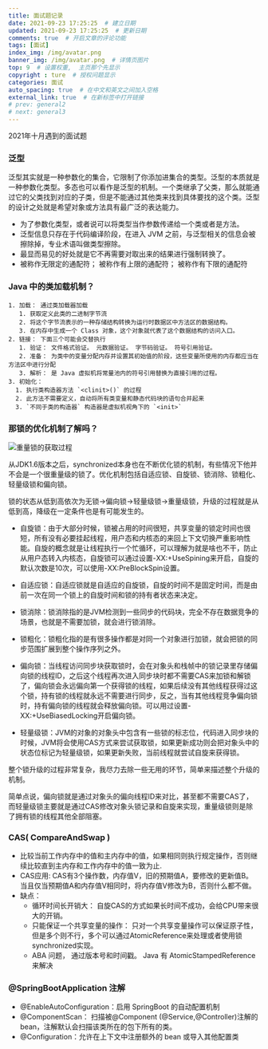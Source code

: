 ```yaml
---
title: 面试题记录
date: 2021-09-23 17:25:25  # 建立日期
updated: 2021-09-23 17:25:25  # 更新日期
comments: true  # 开启文章的评论功能
tags: [面试]
index_img: /img/avatar.png
banner_img: /img/avatar.png  # 详情页图片
top: 9  # 设置权重,  主页那个先显示
copyright : ture  # 授权问题显示
categories: 面试
auto_spacing: true  # 在中文和英文之间加入空格
external_link: true  # 在新标签中打开链接
# prev: general2
# next: general3
---
```


2021年十月遇到的面试题

<!-- more -->

### 泛型

泛型其实就是一种参数化的集合，它限制了你添加进集合的类型。泛型的本质就是一种参数化类型。多态也可以看作是泛型的机制。一个类继承了父类，那么就能通过它的父类找到对应的子类，但是不能通过其他类来找到具体要找的这个类。泛型的设计之处就是希望对象或方法具有最广泛的表达能力。

- 为了参数化类型，或者说可以将类型当作参数传递给一个类或者是方法。
- 泛型信息只存在于代码编译阶段，在进入 JVM 之前，与泛型相关的信息会被擦除掉，专业术语叫做类型擦除。
- 最显而易见的好处就是它不再需要对取出来的结果进行强制转换了。
- <?>被称作无限定的通配符； <? extends T>被称作有上限的通配符； <? super T>被称作有下限的通配符

### Java 中的类加载机制？

```
1. 加载： 通过类加载器加载
   1. 获取定义此类的二进制字节流
   2. 将这个字节流表示的一种存储结构转换为运行时数据区中方法区的数据结构。
   3. 在内存中生成一个 Class 对象，这个对象就代表了这个数据结构的访问入口。
2. 链接： 下面三个可能会交替执行
   1. 验证： 文件格式验证。 元数据验证。 字节码验证。 符号引用验证。
   2. 准备： 为类中的变量分配内存并设置其初始值的阶段，这些变量所使用的内存都应当在方法区中进行分配
   3. 解析： 是 Java 虚拟机将常量池内的符号引用替换为直接引用的过程。
3. 初始化：
  1. 执行类构造器方法 `<clinit>()` 的过程
  2. 此方法不需要定义，自动将所有类变量和静态代码块的语句合并起来
  3. `不同于类的构造器` 构造器是虚拟机视角下的 `<init>`
```

### 那锁的优化机制了解吗？

![重量锁的获取过程](/img/重量锁获取过程.webp)

从JDK1.6版本之后，synchronized本身也在不断优化锁的机制，有些情况下他并不会是一个很重量级的锁了。优化机制包括自适应锁、自旋锁、锁消除、锁粗化、轻量级锁和偏向锁。

锁的状态从低到高依次为无锁->偏向锁->轻量级锁->重量级锁，升级的过程就是从低到高，降级在一定条件也是有可能发生的。

- 自旋锁：由于大部分时候，锁被占用的时间很短，共享变量的锁定时间也很短，所有没有必要挂起线程，用户态和内核态的来回上下文切换严重影响性能。自旋的概念就是让线程执行一个忙循环，可以理解为就是啥也不干，防止从用户态转入内核态，自旋锁可以通过设置-XX:+UseSpining来开启，自旋的默认次数是10次，可以使用-XX:PreBlockSpin设置。

- 自适应锁：自适应锁就是自适应的自旋锁，自旋的时间不是固定时间，而是由前一次在同一个锁上的自旋时间和锁的持有者状态来决定。

- 锁消除：锁消除指的是JVM检测到一些同步的代码块，完全不存在数据竞争的场景，也就是不需要加锁，就会进行锁消除。

- 锁粗化：锁粗化指的是有很多操作都是对同一个对象进行加锁，就会把锁的同步范围扩展到整个操作序列之外。

- 偏向锁：当线程访问同步块获取锁时，会在对象头和栈帧中的锁记录里存储偏向锁的线程ID，之后这个线程再次进入同步块时都不需要CAS来加锁和解锁了，偏向锁会永远偏向第一个获得锁的线程，如果后续没有其他线程获得过这个锁，持有锁的线程就永远不需要进行同步，反之，当有其他线程竞争偏向锁时，持有偏向锁的线程就会释放偏向锁。可以用过设置-XX:+UseBiasedLocking开启偏向锁。

- 轻量级锁：JVM的对象的对象头中包含有一些锁的标志位，代码进入同步块的时候，JVM将会使用CAS方式来尝试获取锁，如果更新成功则会把对象头中的状态位标记为轻量级锁，如果更新失败，当前线程就尝试自旋来获得锁。

整个锁升级的过程非常复杂，我尽力去除一些无用的环节，简单来描述整个升级的机制。

简单点说，偏向锁就是通过对象头的偏向线程ID来对比，甚至都不需要CAS了，而轻量级锁主要就是通过CAS修改对象头锁记录和自旋来实现，重量级锁则是除了拥有锁的线程其他全部阻塞。

### CAS( CompareAndSwap )

- 比较当前工作内存中的值和主内存中的值，如果相同则执行规定操作，否则继续比较直到主内存和工作内存中的值一致为止.
- CAS应用: CAS有3个操作数，内存值V，旧的预期值A，要修改的更新值B。当且仅当预期值A和内存值V相同时，将内存值V修改为B，否则什么都不做。
- 缺点： 
  - 循环时间长开销大： 自旋CAS的方式如果长时间不成功，会给CPU带来很大的开销。
  - 只能保证一个共享变量的操作： 只对一个共享变量操作可以保证原子性，但是多个则不行，多个可以通过AtomicReference来处理或者使用锁synchronized实现。
  - ABA 问题， 通过版本号和时间戳。 Java 有 AtomicStampedReference 来解决

### @SpringBootApplication 注解

- @EnableAutoConfiguration：启用 SpringBoot 的自动配置机制
- @ComponentScan： 扫描被@Component (@Service,@Controller)注解的 bean，注解默认会扫描该类所在的包下所有的类。
- @Configuration：允许在上下文中注册额外的 bean 或导入其他配置类

